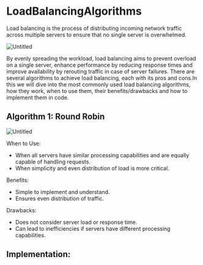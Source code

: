 # LoadBalancingAlgorithms
Load balancing is the process of distributing incoming network traffic across multiple servers to ensure that no single server is overwhelmed.

![Untitled](https://github.com/raghunihal/LoadBalancingAlgorithms/assets/67452178/945a5c05-ac05-40b2-a66e-4cd4faa9e4c2)

By evenly spreading the workload, load balancing aims to prevent overload on a single server, enhance performance by reducing response times and improve availability by rerouting traffic in case of server failures. There are several algorithms to achieve load balancing, each with its pros and cons.In this we will dive into the most commonly used load balancing algorithms, how they work, when to use them, their benefits/drawbacks and how to implement them in code.

## Algorithm 1: Round Robin

![Untitled](https://github.com/raghunihal/LoadBalancingAlgorithms/assets/67452178/a81fc158-b82f-4b54-a3eb-aebdf2673ab5)

When to Use:
- When all servers have similar processing capabilities and are equally capable of handling requests.
- When simplicity and even distribution of load is more critical.

Benefits:
- Simple to implement and understand.
- Ensures even distribution of traffic.

Drawbacks:
- Does not consider server load or response time.
- Can lead to inefficiencies if servers have different processing capabilities.

## Implementation:
